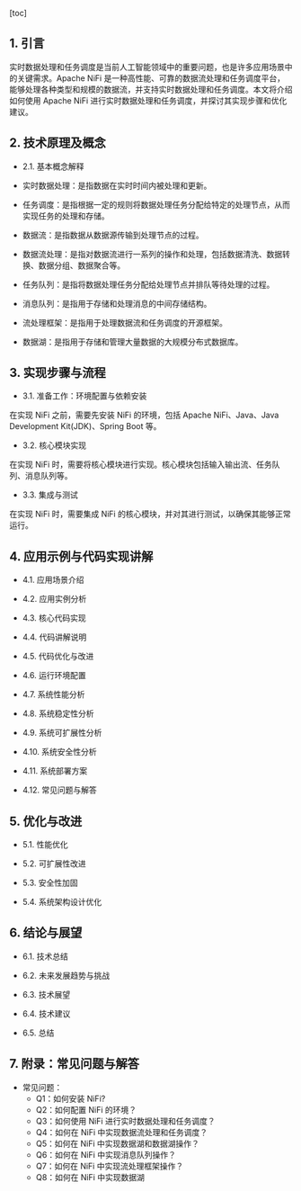 
[toc]                    
                
                
## 1. 引言

实时数据处理和任务调度是当前人工智能领域中的重要问题，也是许多应用场景中的关键需求。Apache NiFi 是一种高性能、可靠的数据流处理和任务调度平台，能够处理各种类型和规模的数据流，并支持实时数据处理和任务调度。本文将介绍如何使用 Apache NiFi 进行实时数据处理和任务调度，并探讨其实现步骤和优化建议。

## 2. 技术原理及概念

- 2.1. 基本概念解释

- 实时数据处理：是指数据在实时时间内被处理和更新。
- 任务调度：是指根据一定的规则将数据处理任务分配给特定的处理节点，从而实现任务的处理和存储。
- 数据流：是指数据从数据源传输到处理节点的过程。
- 数据流处理：是指对数据流进行一系列的操作和处理，包括数据清洗、数据转换、数据分组、数据聚合等。
- 任务队列：是指将数据处理任务分配给处理节点并排队等待处理的过程。
- 消息队列：是指用于存储和处理消息的中间存储结构。
- 流处理框架：是指用于处理数据流和任务调度的开源框架。
- 数据湖：是指用于存储和管理大量数据的大规模分布式数据库。

## 3. 实现步骤与流程

- 3.1. 准备工作：环境配置与依赖安装

在实现 NiFi 之前，需要先安装 NiFi 的环境，包括 Apache NiFi、Java、Java Development Kit(JDK)、Spring Boot 等。

- 3.2. 核心模块实现

在实现 NiFi 时，需要将核心模块进行实现。核心模块包括输入输出流、任务队列、消息队列等。

- 3.3. 集成与测试

在实现 NiFi 时，需要集成 NiFi 的核心模块，并对其进行测试，以确保其能够正常运行。

## 4. 应用示例与代码实现讲解

- 4.1. 应用场景介绍

- 4.2. 应用实例分析

- 4.3. 核心代码实现

- 4.4. 代码讲解说明

- 4.5. 代码优化与改进

- 4.6. 运行环境配置

- 4.7. 系统性能分析

- 4.8. 系统稳定性分析

- 4.9. 系统可扩展性分析

- 4.10. 系统安全性分析

- 4.11. 系统部署方案

- 4.12. 常见问题与解答

## 5. 优化与改进

- 5.1. 性能优化

- 5.2. 可扩展性改进

- 5.3. 安全性加固

- 5.4. 系统架构设计优化

## 6. 结论与展望

- 6.1. 技术总结
- 6.2. 未来发展趋势与挑战

- 6.3. 技术展望

- 6.4. 技术建议

- 6.5. 总结

## 7. 附录：常见问题与解答

- 常见问题：
    - Q1：如何安装 NiFi?
    - Q2：如何配置 NiFi 的环境？
    - Q3：如何使用 NiFi 进行实时数据处理和任务调度？
    - Q4：如何在 NiFi 中实现数据流处理和任务调度？
    - Q5：如何在 NiFi 中实现数据湖和数据湖操作？
    - Q6：如何在 NiFi 中实现消息队列操作？
    - Q7：如何在 NiFi 中实现流处理框架操作？
    - Q8：如何在 NiFi 中实现数据湖

